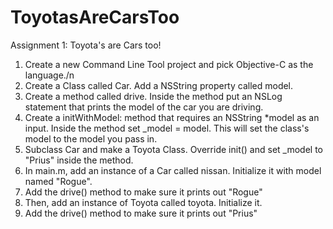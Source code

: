# ToyotasAreCarsToo
Assignment 1: Toyota's are Cars too!
1. Create a new Command Line Tool project and pick Objective-C as the language./n
2. Create a Class called Car. Add a NSString property called model.
3. Create a method called drive. Inside the method put an NSLog statement that prints the model of the car you are driving.
4. Create a initWithModel: method that requires an NSString *model as an input. Inside the method set _model = model. This will set the class's model to the model you pass in.
5. Subclass Car and make a Toyota Class. Override init() and set _model to "Prius" inside the method.
6. In main.m, add an instance of a Car called nissan. Initialize it with model named "Rogue".
7. Add the drive() method to make sure it prints out "Rogue"
8. Then, add an instance of Toyota called toyota. Initialize it.
9. Add the drive() method to make sure it prints out "Prius"
